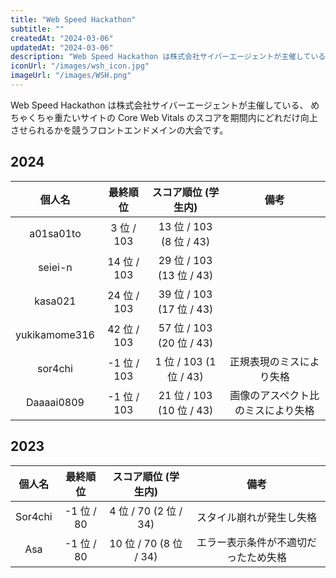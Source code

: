 ```yaml
---
title: "Web Speed Hackathon"
subtitle: ""
createdAt: "2024-03-06"
updatedAt: "2024-03-06"
description: "Web Speed Hackathon は株式会社サイバーエージェントが主催している、めちゃくちゃ重たいサイトの Core Web Vitals のスコアを期間内にどれだけ向上させられるかを競うフロントエンドメインの大会です。"
iconUrl: "/images/wsh_icon.jpg"
imageUrl: "/images/WSH.png"
---
```


Web Speed Hackathon は株式会社サイバーエージェントが主催している、
めちゃくちゃ重たいサイトの Core Web Vitals のスコアを期間内にどれだけ向上させられるかを競うフロントエンドメインの大会です。

## 2024
| 個人名 | 最終順位 | スコア順位 (学生内) | 備考 |
| :-: | :-: | :-: | :-: |
| a01sa01to | 3 位 / 103 | 13 位 / 103 (8 位 / 43) |  |
| seiei-n | 14 位 / 103 | 29 位 / 103 (13 位 / 43) |  |
| kasa021 | 24 位 / 103 | 39 位 / 103 (17 位 / 43) |  |
| yukikamome316 | 42 位 / 103 | 57 位 / 103 (20 位 / 43) |  |
| sor4chi | -1 位 / 103 | 1 位 / 103 (1 位 / 43) | 正規表現のミスにより失格 |
| Daaaai0809 | -1 位 / 103 | 21 位 / 103 (10 位 / 43) | 画像のアスペクト比のミスにより失格 |

## 2023
| 個人名 | 最終順位 | スコア順位 (学生内) | 備考 |
| :-: | :-: | :-: | :-: |
| Sor4chi | -1 位 / 80 | 4 位 / 70 (2 位 / 34) | スタイル崩れが発生し失格 |
| Asa | -1 位 / 80 | 10 位 / 70 (8 位 / 34) | エラー表示条件が不適切だったため失格 |
